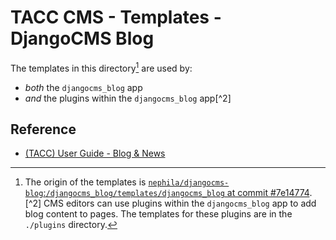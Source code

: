 # TACC CMS - Templates - DjangoCMS Blog

The templates in this directory[^1] are used by:
- _both_ the `djangocms_blog` app
- _and_ the plugins within the `djangocms_blog` app[^2]

[^1]: The origin of the templates is [`nephila/djangocms-blog`:`/djangocms_blog/templates/djangocms_blog` at commit #7e14774](https://github.com/nephila/djangocms-blog/tree/7e147745e08ecf75630ad0df70d267e8515166cc/djangocms_blog/templates/djangocms_blog).
[^2] CMS editors can use plugins within the `djangocms_blog` app to add blog content to pages. The templates for these plugins are in the `./plugins` directory.

## Reference

- [(TACC) User Guide - Blog & News](https://confluence.tacc.utexas.edu/x/EwDeCg)
